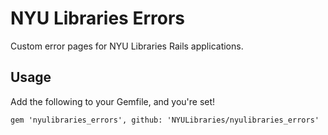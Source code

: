 # NYU Libraries Errors

Custom error pages for NYU Libraries Rails applications.

## Usage

Add the following to your Gemfile, and you're set!

```
gem 'nyulibraries_errors', github: 'NYULibraries/nyulibraries_errors'
```
